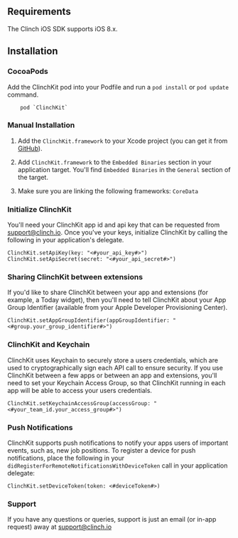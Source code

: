 ## Requirements

The Clinch iOS SDK supports iOS 8.x.

## Installation

### CocoaPods

Add the ClinchKit pod into your Podfile and run a `pod install` or `pod update` command.

		pod `ClinchKit`
		

### Manual Installation 

1. Add the `ClinchKit.framework` to your Xcode project (you can get it from [GitHub](https://github.com/ClinchIO/ClinchKit/tree/master)).

2. Add `ClinchKit.framework` to the `Embedded Binaries` section in your application target. You'll find `Embedded Binaries` in the `General` section of the target.

3. Make sure you are linking the following frameworks: `CoreData`

### Initialize ClinchKit

You'll need your ClinchKit app id and api key that can be requested from [support@clinch.io](support@clinch.io). Once you've your keys, initialize ClinchKit by calling the following in your application's delegate.

	ClinchKit.setApiKey(key: "<#your_api_key#>")
	ClinchKit.setApiSecret(secret: "<#your_api_secret#>")
	
### Sharing ClinchKit between extensions

If you'd like to share ClinchKit between your app and extensions (for example, a Today widget), then you'll need to tell ClinchKit about your App Group Identifier (available from your Apple Developer Provisioning Center).

	ClinchKit.setAppGroupIdentifier(appGroupIdentifier: "<#group.your_group_identifier#>")
	
### ClinchKit and Keychain

ClinchKit uses Keychain to securely store a users credentials, which are used to cryptographically sign each API call to ensure security. If you use ClinchKit between a few apps or between an app and extensions, you'll need to set your Keychain Access Group, so that ClinchKit running in each app will be able to access your users credentials.

	ClinchKit.setKeychainAccessGroup(accessGroup: "<#your_team_id.your_access_group#>")
	

### Push Notifications

ClinchKit supports push notifications to notify your apps users of important events, such as, new job positions. To register a device for push notifications, place the following in your `didRegisterForRemoteNotificationsWithDeviceToken` call in your application delegate:

	ClinchKit.setDeviceToken(token: <#deviceToken#>)

### Support

If you have any questions or queries, support is just an email (or in-app request) away at [support@clinch.io](support@clinch.io)